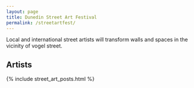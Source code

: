 ```yaml
---
layout: page
title: Dunedin Street Art Festival
permalink: /streetartfest/
---
```


Local and international street artists will transform walls and spaces in the vicinity of vogel street.

## Artists

{% include street_art_posts.html %}
